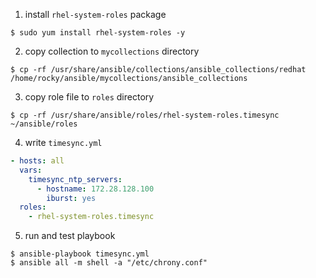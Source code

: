 1. install `rhel-system-roles` package
```shell
$ sudo yum install rhel-system-roles -y
```
2. copy collection to `mycollections` directory
```shell
$ cp -rf /usr/share/ansible/collections/ansible_collections/redhat /home/rocky/ansible/mycollections/ansible_collections
```
3. copy role file to `roles` directory
```shell
$ cp -rf /usr/share/ansible/roles/rhel-system-roles.timesync ~/ansible/roles
```
4. write `timesync.yml`
```yml
- hosts: all
  vars:
    timesync_ntp_servers:
      - hostname: 172.28.128.100
        iburst: yes
  roles:
    - rhel-system-roles.timesync
```
5. run and test playbook
```shell
$ ansible-playbook timesync.yml
$ ansible all -m shell -a "/etc/chrony.conf"
```